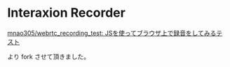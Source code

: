 # Interaxion Recorder

[mnao305/webrtc_recording_test: JSを使ってブラウザ上で録音をしてみるテスト](https://github.com/mnao305/webrtc_recording_test)

より fork させて頂きました。
